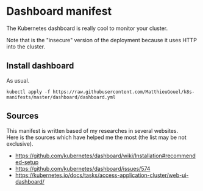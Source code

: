 # Dashboard manifest

The Kubernetes dashboard is really cool to monitor your cluster.

Note that is the "insecure" version of the deployment because it uses HTTP into the cluster.

## Install dashboard

As usual.

```
kubectl apply -f https://raw.githubusercontent.com/MatthieuGouel/k8s-manifests/master/dashboard/dashboard.yml
```

## Sources

This manifest is written based of my researches in several websites.  
Here is the sources which have helped me the most (the list may be not exclusive).

* https://github.com/kubernetes/dashboard/wiki/Installation#recommended-setup
* https://github.com/kubernetes/dashboard/issues/574
* https://kubernetes.io/docs/tasks/access-application-cluster/web-ui-dashboard/
